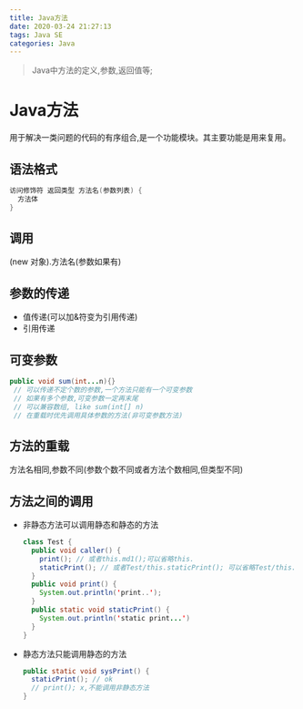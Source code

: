 ```yaml
---
title: Java方法
date: 2020-03-24 21:27:13
tags: Java SE
categories: Java
---
```

>Java中方法的定义,参数,返回值等;

<!--more-->
# Java方法
用于解决一类问题的代码的有序组合,是一个功能模块。其主要功能是用来复用。

## 语法格式
```java
访问修饰符 返回类型 方法名(参数列表) {
  方法体
}
```

## 调用
(new 对象).方法名(参数如果有)

## 参数的传递
- 值传递(可以加&符变为引用传递)
- 引用传递

## 可变参数
```java
public void sum(int...n){}
 // 可以传递不定个数的参数,一个方法只能有一个可变参数
 // 如果有多个参数,可变参数一定再末尾
 // 可以兼容数组, like sum(int[] n)
 // 在重载时优先调用具体参数的方法(非可变参数方法)
```

## 方法的重载
方法名相同,参数不同(参数个数不同或者方法个数相同,但类型不同)

## 方法之间的调用
- 非静态方法可以调用静态和静态的方法
  ```java
  class Test {
    public void caller() {
      print(); // 或者this.md1();可以省略this.
      staticPrint(); // 或者Test/this.staticPrint(); 可以省略Test/this.
    }
    public void print() {
      System.out.println('print..');
    }
    public static void staticPrint() {
      System.out.println('static print...')
    }
  }
  ```
- 静态方法只能调用静态的方法
  ```java
  public static void sysPrint() {
    staticPrint(); // ok
    // print(); x,不能调用非静态方法
  }
  ```
  




